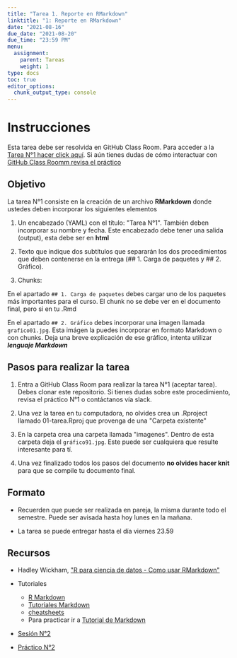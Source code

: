 ```yaml
---
title: "Tarea 1. Reporte en RMarkdown"
linktitle: "1: Reporte en RMarkdown"
date: "2021-08-16"
due_date: "2021-08-20"
due_time: "23:59 PM"
menu:
  assignment:
    parent: Tareas
    weight: 1
type: docs
toc: true
editor_options: 
  chunk_output_type: console
---
```



# Instrucciones

Esta tarea debe ser resolvida en GitHub Class Room. Para acceder a la <i class="fas fa-external-link-square-alt"></i>  [Tarea N°1 hacer click aquí](https://classroom.github.com/g/CzMiL4Gs). Si aún tienes dudas de cómo interactuar con [GitHub Class Roomm revisa el práctico](../example/01-practico)

## Objetivo

La tarea N°1 consiste en la creación de un archivo **RMarkdown** donde ustedes deben incorporar los siguientes elementos

1. Un encabezado (YAML) con el título: "Tarea N°1". También deben incorporar su nombre y fecha. Este encabezado debe tener una salida (output), esta debe ser en **html**

2. Texto que indique dos subtítulos que separarán los dos procedimientos que deben contenerse en la entrega (## 1. Carga de paquetes y ## 2. Gráfico). 

4. Chunks:

En el apartado `## 1. Carga de paquetes` debes cargar uno de los paquetes más importantes para el curso. El chunk no se debe ver en el documento final, pero si en tu .Rmd

En el apartado `## 2. Gráfico` debes incorporar una imagen llamada `grafico01.jpg`. Esta imágen la puedes incorporar en formato Markdown o con chunks. Deja una breve explicación de ese gráfico, intenta utilizar _**lenguaje Markdown**_

## Pasos para realizar la tarea

1. Entra a GitHub Class Room para realizar la tarea N°1 (aceptar tarea). Debes clonar este repositorio. Si tienes dudas sobre este procedimiento, revisa el práctico N°1 o contáctanos vía slack.

2. Una vez la tarea en tu computadora, no olvides crea un .Rproject llamado 01-tarea.Rproj que provenga de una "Carpeta existente"

3. En la carpeta crea una carpeta llamada "imagenes". Dentro de esta carpeta deja el `gráfico91.jpg`. Este puede ser cualquiera que resulte interesante para tí.

4. Una vez finalizado todos los pasos del documento **no olvides hacer knit** para que se compile tu documento final.

## Formato

- Recuerden que puede ser realizada en pareja, la misma durante todo el semestre. Puede ser avisada hasta hoy lunes en la mañana.

- La tarea se puede entregar hasta el día viernes 23.59



## Recursos

- <i class="fas fa-book"></i> Hadley Wickham, ["R para ciencia de datos - Como usar RMarkdown"](https://es.r4ds.hadley.nz/r-markdown.html) 

- <i class="fab fa-book"></i> Tutoriales
  - [R Markdown](https://rmarkdown.rstudio.com/) 
  - [Tutoriales Markdown](https://rmarkdown.rstudio.com/lesson-1.html) 
  - [cheatsheets](https://www.rstudio.com/wp-content/uploads/2015/02/rmarkdown-cheatsheet.pdf)
  - Para practicar ir a [Tutorial de Markdown](https://www.markdowntutorial.com/es/)

- <i class="fas fa-external-link-square-alt"></i> [Sesión N°2](/content/02-content)

- <i class="fas fa-external-link-square-alt"></i> [Práctico N°2](/example/02-practico)




